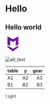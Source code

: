 # Hello
## Hello world

![alt_text](https://github.com/adam-p/markdown-here/raw/master/src/common/images/icon48.png "这是图片标题")

![alt_text](https://github.com/shiep18/EIS2020/blob/master/markdowncheatsheet.JPG)

| table   | y    |   gear        |
|---------|------|-----------------:|
|A1       |  A2  | A3      |
| B1    | B2|B3

`light`
